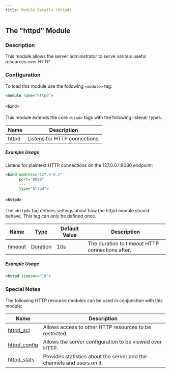 ```yaml
---
title: Module Details (httpd)
---
```


## The "httpd" Module

### Description

This module allows the server administrator to serve various useful resources over HTTP.

### Configuration

To load this module use the following `<module>` tag:

```xml
<module name="httpd">
```

#### `<bind>`

This module extends the core `<bind>` tags with the following listener types:

Name  | Description
----- | -----------
httpd | Listens for HTTP connections.

##### Example Usage

Listens for plaintext HTTP connections on the 127.0.0.1:8080 endpoint:

```xml
<bind address="127.0.0.1"
      port="8080"
      ...
      type="httpd">
```

#### `<httpd>`

The `<httpd>` tag defines settings about how the httpd module should behave. This tag can only be defined once.

Name    | Type     | Default Value | Description
------- | -------- | ------------- | -----------
timeout | Duration | 10s           | The duration to timeout HTTP connections after.

##### Example Usage

```xml
<httpd timeout="10">
```

### Special Notes

The following HTTP resource modules can be used in conjunction with this module:

Name                                    | Description
--------------------------------------- | -----------
[httpd_acl](/3/modules/httpd_acl)       | Allows access to other HTTP resources to be restricted.
[httpd_config](/3/modules/httpd_config) | Allows the server configuration to be viewed over HTTP.
[httpd_stats](/3/modules/httpd_stats)   | Provides statistics about the server and the channels and users on it.
